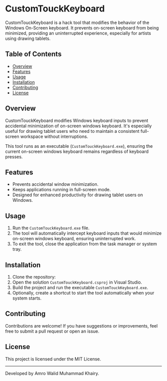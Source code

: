 
# CustomTouckKeyboard

CustomTouckKeyboard is a hack tool that modifies the behavior of the Windows On-Screen keyboard. It prevents on-screen keyboard from being minimized, providing an uninterrupted experience, especially for artists using drawing tablets.

## Table of Contents
- [Overview](#overview)
- [Features](#features)
- [Usage](#usage)
- [Installation](#installation)
- [Contributing](#contributing)
- [License](#license)

## Overview
CustomTouckKeyboard modifies Windows keyboard inputs to prevent accidental minimization of on-screen windows keyboard. It's especially useful for drawing tablet users who need to maintain a consistent full-screen workspace without interruptions.

This tool runs as an executable (`CustomTouckKeyboard.exe`), ensuring the current on-screen windows keyboard remains regardless of keyboard presses.

## Features
- Prevents accidental window minimization.
- Keeps applications running in full-screen mode.
- Designed for enhanced productivity for drawing tablet users on Windows.

## Usage
1. Run the `CustomTouckKeyboard.exe` file.
2. The tool will automatically intercept keyboard inputs that would minimize on-screen windows keyboard, ensuring uninterrupted work.
3. To exit the tool, close the application from the task manager or system tray.

## Installation
1. Clone the repository:
2. Open the solution `CustomTouckKeyboard.csproj` in Visual Studio.
3. Build the project and run the executable `CustomTouckKeyboard.exe`.
4. Optionally, create a shortcut to start the tool automatically when your system starts.

## Contributing
Contributions are welcome! If you have suggestions or improvements, feel free to submit a pull request or open an issue.

## License
This project is licensed under the MIT License.

---

Developed by Amro Walid Muhammad Khairy.
